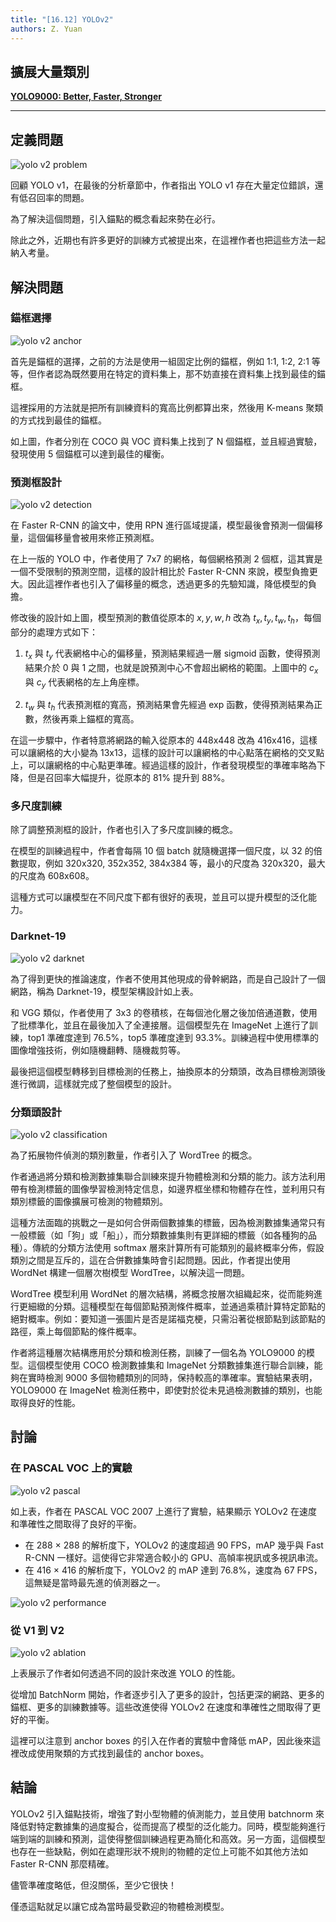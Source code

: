 ```yaml
---
title: "[16.12] YOLOv2"
authors: Z. Yuan
---
```


## 擴展大量類別

[**YOLO9000: Better, Faster, Stronger**](https://arxiv.org/abs/1612.08242)

---

## 定義問題

![yolo v2 problem](./img/img9.jpg)

回顧 YOLO v1，在最後的分析章節中，作者指出 YOLO v1 存在大量定位錯誤，還有低召回率的問題。

為了解決這個問題，引入錨點的概念看起來勢在必行。

除此之外，近期也有許多更好的訓練方式被提出來，在這裡作者也把這些方法一起納入考量。

## 解決問題

### 錨框選擇

![yolo v2 anchor](./img/img1.jpg)

首先是錨框的選擇，之前的方法是使用一組固定比例的錨框，例如 1:1, 1:2, 2:1 等等，但作者認為既然要用在特定的資料集上，那不妨直接在資料集上找到最佳的錨框。

這裡採用的方法就是把所有訓練資料的寬高比例都算出來，然後用 K-means 聚類的方式找到最佳的錨框。

如上圖，作者分別在 COCO 與 VOC 資料集上找到了 N 個錨框，並且經過實驗，發現使用 5 個錨框可以達到最佳的權衡。

### 預測框設計

![yolo v2 detection](./img/img2.jpg)

在 Faster R-CNN 的論文中，使用 RPN 進行區域提議，模型最後會預測一個偏移量，這個偏移量會被用來修正預測框。

在上一版的 YOLO 中，作者使用了 7x7 的網格，每個網格預測 2 個框，這其實是一個不受限制的預測空間，這樣的設計相比於 Faster R-CNN 來說，模型負擔更大。因此這裡作者也引入了偏移量的概念，透過更多的先驗知識，降低模型的負擔。

修改後的設計如上圖，模型預測的數值從原本的 $x, y, w, h$ 改為 $t_x, t_y, t_w, t_h$，每個部分的處理方式如下：

1. $t_x$ 與 $t_y$ 代表網格中心的偏移量，預測結果經過一層 sigmoid 函數，使得預測結果介於 0 與 1 之間，也就是說預測中心不會超出網格的範圍。上圖中的 $c_x$ 與 $c_y$ 代表網格的左上角座標。

2. $t_w$ 與 $t_h$ 代表預測框的寬高，預測結果會先經過 exp 函數，使得預測結果為正數，然後再乘上錨框的寬高。

在這一步驟中，作者特意將網路的輸入從原本的 448x448 改為 416x416，這樣可以讓網格的大小變為 13x13，這樣的設計可以讓網格的中心點落在網格的交叉點上，可以讓網格的中心點更準確。經過這樣的設計，作者發現模型的準確率略為下降，但是召回率大幅提升，從原本的 81% 提升到 88%。

### 多尺度訓練

除了調整預測框的設計，作者也引入了多尺度訓練的概念。

在模型的訓練過程中，作者會每隔 10 個 batch 就隨機選擇一個尺度，以 32 的倍數提取，例如 320x320, 352x352, 384x384 等，最小的尺度為 320x320，最大的尺度為 608x608。

這種方式可以讓模型在不同尺度下都有很好的表現，並且可以提升模型的泛化能力。

### Darknet-19

![yolo v2 darknet](./img/img6.jpg)

為了得到更快的推論速度，作者不使用其他現成的骨幹網路，而是自己設計了一個網路，稱為 Darknet-19，模型架構設計如上表。

和 VGG 類似，作者使用了 3x3 的卷積核，在每個池化層之後加倍通道數，使用了批標準化，並且在最後加入了全連接層。這個模型先在 ImageNet 上進行了訓練，top1 準確度達到 76.5%，top5 準確度達到 93.3%。訓練過程中使用標準的圖像增強技術，例如隨機翻轉、隨機裁剪等。

最後把這個模型轉移到目標檢測的任務上，抽換原本的分類頭，改為目標檢測頭後進行微調，這樣就完成了整個模型的設計。

### 分類頭設計

![yolo v2 classification](./img/img7.jpg)

為了拓展物件偵測的類別數量，作者引入了 WordTree 的概念。

作者通過將分類和檢測數據集聯合訓練來提升物體檢測和分類的能力。該方法利用帶有檢測標籤的圖像學習檢測特定信息，如邊界框坐標和物體存在性，並利用只有類別標籤的圖像擴展可檢測的物體類別。

這種方法面臨的挑戰之一是如何合併兩個數據集的標籤，因為檢測數據集通常只有一般標籤（如「狗」或「船」），而分類數據集則有更詳細的標籤（如各種狗的品種）。傳統的分類方法使用 softmax 層來計算所有可能類別的最終概率分佈，假設類別之間是互斥的，這在合併數據集時會引起問題。因此，作者提出使用 WordNet 構建一個層次樹模型 WordTree，以解決這一問題。

WordTree 模型利用 WordNet 的層次結構，將概念按層次組織起來，從而能夠進行更細緻的分類。這種模型在每個節點預測條件概率，並通過乘積計算特定節點的絕對概率。例如：要知道一張圖片是否是諾福克梗，只需沿著從根節點到該節點的路徑，乘上每個節點的條件概率。

作者將這種層次結構應用於分類和檢測任務，訓練了一個名為 YOLO9000 的模型。這個模型使用 COCO 檢測數據集和 ImageNet 分類數據集進行聯合訓練，能夠在實時檢測 9000 多個物體類別的同時，保持較高的準確率。實驗結果表明，YOLO9000 在 ImageNet 檢測任務中，即使對於從未見過檢測數據的類別，也能取得良好的性能。

## 討論

### 在 PASCAL VOC 上的實驗

![yolo v2 pascal](./img/img4.jpg)

如上表，作者在 PASCAL VOC 2007 上進行了實驗，結果顯示 YOLOv2 在速度和準確性之間取得了良好的平衡。

- 在 288 × 288 的解析度下，YOLOv2 的速度超過 90 FPS，mAP 幾乎與 Fast R-CNN 一樣好。這使得它非常適合較小的 GPU、高幀率視訊或多視訊串流。
- 在 416 × 416 的解析度下，YOLOv2 的 mAP 達到 76.8%，速度為 67 FPS，這無疑是當時最先進的偵測器之一。

![yolo v2 performance](./img/img3.jpg)

### 從 V1 到 V2

![yolo v2 ablation](./img/img5.jpg)

上表展示了作者如何透過不同的設計來改進 YOLO 的性能。

從增加 BatchNorm 開始，作者逐步引入了更多的設計，包括更深的網路、更多的錨框、更多的訓練數據等。這些改進使得 YOLOv2 在速度和準確性之間取得了更好的平衡。

這裡可以注意到 anchor boxes 的引入在作者的實驗中會降低 mAP，因此後來這裡改成使用聚類的方式找到最佳的 anchor boxes。

## 結論

YOLOv2 引入錨點技術，增強了對小型物體的偵測能力，並且使用 batchnorm 來降低對特定數據集的過度擬合，從而提高了模型的泛化能力。同時，模型能夠進行端到端的訓練和預測，這使得整個訓練過程更為簡化和高效。另一方面，這個模型也存在一些缺點，例如在處理形狀不規則的物體的定位上可能不如其他方法如 Faster R-CNN 那麼精確。

儘管準確度略低，但沒關係，至少它很快！

僅憑這點就足以讓它成為當時最受歡迎的物體檢測模型。
